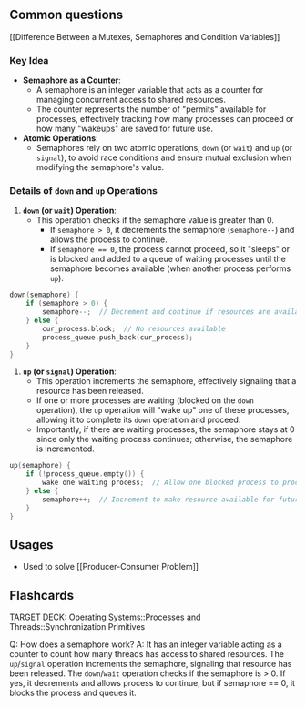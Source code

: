 ## Common questions
[[Difference Between a Mutexes, Semaphores and Condition Variables]]
### Key Idea
- **Semaphore as a Counter**:
    - A semaphore is an integer variable that acts as a counter for managing concurrent access to shared resources.
    - The counter represents the number of "permits" available for processes, effectively tracking how many processes can proceed or how many "wakeups" are saved for future use.
- **Atomic Operations**:
    - Semaphores rely on two atomic operations, `down` (or `wait`) and `up` (or `signal`), to avoid race conditions and ensure mutual exclusion when modifying the semaphore's value.

### Details of `down` and `up` Operations

1. **`down` (or `wait`) Operation**:
    - This operation checks if the semaphore value is greater than 0.
	    - If `semaphore > 0`, it decrements the semaphore (`semaphore--`) and allows the process to continue.
	    - If `semaphore == 0`, the process cannot proceed, so it "sleeps" or is blocked and added to a queue of waiting processes until the semaphore becomes available (when another process performs `up`).
```cpp
down(semaphore) {
    if (semaphore > 0) {
        semaphore--;  // Decrement and continue if resources are available
    } else {
        cur_process.block;  // No resources available
        process_queue.push_back(cur_process);
    }
}
```
1. **`up` (or `signal`) Operation**:
    - This operation increments the semaphore, effectively signaling that a resource has been released.
    - If one or more processes are waiting (blocked on the `down` operation), the `up` operation will "wake up" one of these processes, allowing it to complete its `down` operation and proceed.
    - Importantly, if there are waiting processes, the semaphore stays at 0 since only the waiting process continues; otherwise, the semaphore is incremented.
```cpp
up(semaphore) {
    if (!process_queue.empty()) {
        wake one waiting process;  // Allow one blocked process to proceed
    } else {
        semaphore++;  // Increment to make resource available for future `down` calls
    }
}
```
## Usages
- Used to solve [[Producer-Consumer Problem]]
## Flashcards

TARGET DECK: Operating Systems::Processes and Threads::Synchronization Primitives

Q: How does a semaphore work?
A: It has an integer variable acting as a counter to count how many threads has access to shared resources. The `up`/`signal` operation increments the semaphore, signaling that resource has been released. The `down`/`wait` operation checks if the semaphore is > 0. If yes, it decrements and allows process to continue, but if semaphore == 0, it blocks the process and queues it.
<!--ID: 1748181369665-->

